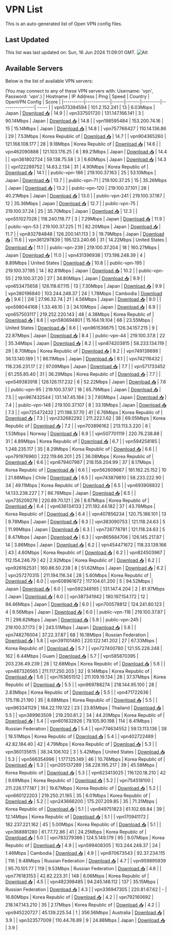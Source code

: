 # VPN List

This is an auto-generated list of Open VPN config files.

## Last Updated

This list was last updated on: Sun, 16 Jun 2024 11:09:01 GMT.
![Alt](https://repobeats.axiom.co/api/embed/186b98318ef1479477931607c1ad7d823f12451f.svg "Repobeats analytics image")

## Available Servers

Below is the list of available VPN servers:

(You may connect to any of these VPN servers with: Username: 'vpn', Password: 'vpn'.)
| Hostname | IP Address | Ping | Speed | Country | OpenVPN Config | Score |
|----------|------------|------|-------|---------|----------------| ----- |
| vpn573394594 | 101.2.152.241 | 13 | 6.03Mbps | Japan | [Download 📥](./configs/server_0_JP.ovpn) | 14.9 |
| vpn337501720 | 131.147.166.141 | 3 | 90.14Mbps | Japan | [Download 📥](./configs/server_1_JP.ovpn) | 14.8 |
| vpn198595484 | 153.200.74.16 | 15 | 15.14Mbps | Japan | [Download 📥](./configs/server_2_JP.ovpn) | 14.8 |
| vpn757766427 | 110.14.136.86 | 29 | 7.53Mbps | Korea Republic of | [Download 📥](./configs/server_3_KR.ovpn) | 14.7 |
| vpn904365260 | 121.168.108.177 | 28 | 9.18Mbps | Korea Republic of | [Download 📥](./configs/server_4_KR.ovpn) | 14.6 |
| vpn462090888 | 121.103.176.25 | 6 | 89.21Mbps | Japan | [Download 📥](./configs/server_5_JP.ovpn) | 14.4 |
| vpn361802724 | 59.138.75.58 | 3 | 6.60Mbps | Japan | [Download 📥](./configs/server_6_JP.ovpn) | 14.3 |
| vpn122289752 | 14.63.2.134 | 31 | 4.90Mbps | Korea Republic of | [Download 📥](./configs/server_7_KR.ovpn) | 14.1 |
| public-vpn-186 | 219.100.37.163 | 25 | 53.10Mbps | Japan | [Download 📥](./configs/server_8_JP.ovpn) | 13.7 |
| public-vpn-71 | 219.100.37.25 | 15 | 35.26Mbps | Japan | [Download 📥](./configs/server_9_JP.ovpn) | 13.2 |
| public-vpn-120 | 219.100.37.101 | 26 | 40.21Mbps | Japan | [Download 📥](./configs/server_10_JP.ovpn) | 13.0 |
| public-vpn-241 | 219.100.37.187 | 12 | 35.36Mbps | Japan | [Download 📥](./configs/server_11_JP.ovpn) | 12.7 |
| public-vpn-75 | 219.100.37.24 | 25 | 35.70Mbps | Japan | [Download 📥](./configs/server_12_JP.ovpn) | 12.3 |
| vpn551027028 | 118.240.118.77 | 3 | 7.29Mbps | Japan | [Download 📥](./configs/server_13_JP.ovpn) | 11.9 |
| public-vpn-53 | 219.100.37.225 | 11 | 82.20Mbps | Japan | [Download 📥](./configs/server_14_JP.ovpn) | 11.7 |
| vpn832784848 | 126.200.141.113 | 3 | 19.79Mbps | Japan | [Download 📥](./configs/server_15_JP.ovpn) | 11.6 |
| vpn361297839 | 195.123.240.66 | 31 | 14.22Mbps | United States | [Download 📥](./configs/server_16_US.ovpn) | 11.1 |
| public-vpn-239 | 219.100.37.204 | 18 | 160.27Mbps | Japan | [Download 📥](./configs/server_17_JP.ovpn) | 11.0 |
| vpn431396938 | 173.198.248.39 | 4 | 8.89Mbps | United States | [Download 📥](./configs/server_18_US.ovpn) | 10.8 |
| public-vpn-195 | 219.100.37.195 | 14 | 82.81Mbps | Japan | [Download 📥](./configs/server_19_JP.ovpn) | 10.2 |
| public-vpn-55 | 219.100.37.20 | 27 | 34.80Mbps | Japan | [Download 📥](./configs/server_20_JP.ovpn) | 9.9 |
| vpn653475658 | 126.118.67.115 | 13 | 7.30Mbps | Japan | [Download 📥](./configs/server_21_JP.ovpn) | 9.9 |
| vpn380196840 | 103.244.248.37 | 24 | 1.78Mbps | Cambodia | [Download 📥](./configs/server_22_KH.ovpn) | 9.6 |
| 2i6 | 27.96.32.74 | 21 | 4.56Mbps | Japan | [Download 📥](./configs/server_23_JP.ovpn) | 9.0 |
| vpn598044168 | 1.33.48.10 | 3 | 34.10Mbps | Japan | [Download 📥](./configs/server_24_JP.ovpn) | 8.9 |
| vpn657503117 | 219.252.220.143 | 48 | 4.38Mbps | Korea Republic of | [Download 📥](./configs/server_25_KR.ovpn) | 8.6 |
| vpn580694801 | 15.164.19.104 | 66 | 23.55Mbps | United States | [Download 📥](./configs/server_26_US.ovpn) | 8.6 |
| vpn961536675 | 126.34.157.215 | 9 | 22.87Mbps | Japan | [Download 📥](./configs/server_27_JP.ovpn) | 8.4 |
| public-vpn-44 | 219.100.37.8 | 22 | 35.34Mbps | Japan | [Download 📥](./configs/server_28_JP.ovpn) | 8.2 |
| vpn874203815 | 58.233.134.119 | 29 | 8.70Mbps | Korea Republic of | [Download 📥](./configs/server_29_KR.ovpn) | 8.2 |
| vpn749139698 | 36.13.140.189 | 1 | 86.11Mbps | Japan | [Download 📥](./configs/server_30_JP.ovpn) | 8.1 |
| vpn742116432 | 118.236.231.17 | 2 | 97.09Mbps | Japan | [Download 📥](./configs/server_31_JP.ovpn) | 7.7 |
| vpn571733452 | 61.255.85.40 | 31 | 36.29Mbps | Korea Republic of | [Download 📥](./configs/server_32_KR.ovpn) | 7.7 |
| vpn549383918 | 126.126.117.232 | 6 | 52.22Mbps | Japan | [Download 📥](./configs/server_33_JP.ovpn) | 7.6 |
| public-vpn-95 | 219.100.37.97 | 18 | 65.79Mbps | Japan | [Download 📥](./configs/server_34_JP.ovpn) | 7.5 |
| vpn967432544 | 131.147.45.184 | 3 | 7.60Mbps | Japan | [Download 📥](./configs/server_35_JP.ovpn) | 7.4 |
| public-vpn-148 | 219.100.37.107 | 8 | 33.19Mbps | Japan | [Download 📥](./configs/server_36_JP.ovpn) | 7.3 |
| vpn725472432 | 211.198.37.70 | 41 | 6.76Mbps | Korea Republic of | [Download 📥](./configs/server_37_KR.ovpn) | 7.3 |
| vpn232682292 | 211.222.1.62 | 38 | 69.05Mbps | Korea Republic of | [Download 📥](./configs/server_38_KR.ovpn) | 7.2 |
| vpn703896162 | 213.113.3.220 | 6 | 1.53Mbps | Norway | [Download 📥](./configs/server_39_NO.ovpn) | 6.9 |
| vpn507701119 | 220.76.238.88 | 31 | 4.89Mbps | Korea Republic of | [Download 📥](./configs/server_40_KR.ovpn) | 6.7 |
| vpn594258185 | 1.248.235.117 | 35 | 8.29Mbps | Korea Republic of | [Download 📥](./configs/server_41_KR.ovpn) | 6.6 |
| vpn791976960 | 222.119.66.201 | 25 | 36.08Mbps | Korea Republic of | [Download 📥](./configs/server_42_KR.ovpn) | 6.6 |
| vpn679407987 | 218.159.204.99 | 37 | 8.17Mbps | Korea Republic of | [Download 📥](./configs/server_43_KR.ovpn) | 6.6 |
| vpn562609667 | 181.162.25.152 | 10 | 21.88Mbps | Chile | [Download 📥](./configs/server_44_CL.ovpn) | 6.5 |
| vpn743879810 | 58.233.222.90 | 34 | 49.11Mbps | Korea Republic of | [Download 📥](./configs/server_45_KR.ovpn) | 6.5 |
| vpn693908832 | 14.133.238.227 | 7 | 86.76Mbps | Japan | [Download 📥](./configs/server_46_JP.ovpn) | 6.5 |
| vpn735209276 | 220.89.70.121 | 26 | 8.67Mbps | Korea Republic of | [Download 📥](./configs/server_47_KR.ovpn) | 6.4 |
| vpn636134133 | 211.192.44.182 | 37 | 43.76Mbps | Korea Republic of | [Download 📥](./configs/server_48_KR.ovpn) | 6.4 |
| vpn407856234 | 120.75.186.101 | 13 | 9.78Mbps | Japan | [Download 📥](./configs/server_49_JP.ovpn) | 6.3 |
| vpn383090753 | 121.118.24.63 | 5 | 11.99Mbps | Japan | [Download 📥](./configs/server_50_JP.ovpn) | 6.3 |
| vpn726778781 | 121.118.24.63 | 5 | 8.47Mbps | Japan | [Download 📥](./configs/server_51_JP.ovpn) | 6.3 |
| vpn865684706 | 126.145.217.87 | 14 | 3.86Mbps | Japan | [Download 📥](./configs/server_52_JP.ovpn) | 6.2 |
| vpn454471672 | 118.33.139.166 | 43 | 4.60Mbps | Korea Republic of | [Download 📥](./configs/server_53_KR.ovpn) | 6.2 |
| vpn824503967 | 112.154.246.79 | 42 | 2.92Mbps | Korea Republic of | [Download 📥](./configs/server_54_KR.ovpn) | 6.2 |
| vpn926162531 | 160.86.50.238 | 8 | 51.62Mbps | Japan | [Download 📥](./configs/server_55_JP.ovpn) | 6.2 |
| vpn257270315 | 211.194.116.34 | 28 | 5.60Mbps | Korea Republic of | [Download 📥](./configs/server_56_KR.ovpn) | 6.0 |
| vpn608961672 | 117.104.61.200 | 5 | 94.52Mbps | Japan | [Download 📥](./configs/server_57_JP.ovpn) | 6.0 |
| vpn592348165 | 131.147.4.204 | 2 | 81.97Mbps | Japan | [Download 📥](./configs/server_58_JP.ovpn) | 6.0 |
| vpn387341942 | 180.197.154.172 | 12 | 94.46Mbps | Japan | [Download 📥](./configs/server_59_JP.ovpn) | 6.0 |
| vpn700578812 | 124.241.80.123 | 4 | 9.56Mbps | Japan | [Download 📥](./configs/server_60_JP.ovpn) | 6.0 |
| public-vpn-118 | 219.100.37.87 | 11 | 298.62Mbps | Japan | [Download 📥](./configs/server_61_JP.ovpn) | 5.9 |
| public-vpn-245 | 219.100.37.173 | 9 | 243.51Mbps | Japan | [Download 📥](./configs/server_62_JP.ovpn) | 5.8 |
| vpn748276004 | 37.22.37.87 | 68 | 16.18Mbps | Russian Federation | [Download 📥](./configs/server_63_RU.ovpn) | 5.8 |
| vpn391101480 | 220.122.141.202 | 27 | 67.33Mbps | Korea Republic of | [Download 📥](./configs/server_64_KR.ovpn) | 5.7 |
| vpn727400780 | 121.55.228.248 | 162 | 6.44Mbps | Guam | [Download 📥](./configs/server_65_GU.ovpn) | 5.7 |
| vpn585870395 | 203.236.49.239 | 28 | 12.68Mbps | Korea Republic of | [Download 📥](./configs/server_66_KR.ovpn) | 5.6 |
| vpn487326565 | 211.117.250.203 | 32 | 9.14Mbps | Korea Republic of | [Download 📥](./configs/server_67_KR.ovpn) | 5.6 |
| vpn763651512 | 211.109.19.134 | 28 | 37.37Mbps | Korea Republic of | [Download 📥](./configs/server_68_KR.ovpn) | 5.5 |
| vpn969788274 | 218.144.95.100 | 28 | 2.83Mbps | Korea Republic of | [Download 📥](./configs/server_69_KR.ovpn) | 5.5 |
| vpn471722636 | 175.116.21.190 | 35 | 8.68Mbps | Korea Republic of | [Download 📥](./configs/server_70_KR.ovpn) | 5.5 |
| vpn963341129 | 184.22.119.122 | 23 | 23.85Mbps | Thailand | [Download 📥](./configs/server_71_TH.ovpn) | 5.5 |
| vpn389963509 | 219.250.61.2 | 34 | 44.20Mbps | Korea Republic of | [Download 📥](./configs/server_72_KR.ovpn) | 5.4 |
| vpn601632926 | 79.105.90.198 | 114 | 8.41Mbps | Russian Federation | [Download 📥](./configs/server_73_RU.ovpn) | 5.4 |
| vpn774634552 | 59.13.113.136 | 38 | 18.51Mbps | Korea Republic of | [Download 📥](./configs/server_74_KR.ovpn) | 5.4 |
| vpn402722489 | 42.82.184.40 | 42 | 4.79Mbps | Korea Republic of | [Download 📥](./configs/server_75_KR.ovpn) | 5.3 |
| vpn360135615 | 38.34.106.102 | 3 | 5.42Mbps | United States | [Download 📥](./configs/server_76_US.ovpn) | 5.3 |
| vpn566354996 | 1.177.125.149 | 46 | 10.76Mbps | Korea Republic of | [Download 📥](./configs/server_77_KR.ovpn) | 5.3 |
| vpn205137289 | 58.228.195.217 | 39 | 45.58Mbps | Korea Republic of | [Download 📥](./configs/server_78_KR.ovpn) | 5.3 |
| vpn623413025 | 116.120.18.210 | 42 | 9.69Mbps | Korea Republic of | [Download 📥](./configs/server_79_KR.ovpn) | 5.2 |
| vpn754518100 | 211.226.177.187 | 31 | 19.67Mbps | Korea Republic of | [Download 📥](./configs/server_80_KR.ovpn) | 5.2 |
| vpn660122203 | 219.250.21.165 | 35 | 6.01Mbps | Korea Republic of | [Download 📥](./configs/server_81_KR.ovpn) | 5.2 |
| vpn243666200 | 175.207.209.85 | 35 | 71.31Mbps | Korea Republic of | [Download 📥](./configs/server_82_KR.ovpn) | 5.1 |
| vpn849751823 | 61.102.69.84 | 39 | 12.14Mbps | Korea Republic of | [Download 📥](./configs/server_83_KR.ovpn) | 5.1 |
| vpn170941172 | 182.237.221.162 | 45 | 5.00Mbps | Korea Republic of | [Download 📥](./configs/server_84_KR.ovpn) | 5.1 |
| vpn368881280 | 61.77.72.86 | 41 | 24.25Mbps | Korea Republic of | [Download 📥](./configs/server_85_KR.ovpn) | 5.0 |
| vpn783279386 | 124.5.149.179 | 95 | 9.07Mbps | Korea Republic of | [Download 📥](./configs/server_86_KR.ovpn) | 4.9 |
| vpn599408305 | 103.244.248.37 | 24 | 1.46Mbps | Cambodia | [Download 📥](./configs/server_87_KH.ovpn) | 4.9 |
| vpn970673543 | 92.37.234.115 | 116 | 9.48Mbps | Russian Federation | [Download 📥](./configs/server_88_RU.ovpn) | 4.7 |
| vpn959895939 | 95.70.101.77 | 119 | 9.53Mbps | Russian Federation | [Download 📥](./configs/server_89_RU.ovpn) | 4.6 |
| vpn776183153 | 42.82.223.31 | 148 | 6.06Mbps | Korea Republic of | [Download 📥](./configs/server_90_KR.ovpn) | 4.5 |
| vpn482398485 | 94.245.148.112 | 137 | 35.15Mbps | Russian Federation | [Download 📥](./configs/server_91_RU.ovpn) | 4.3 |
| vpn336947305 | 220.81.67.62 | - | 16.80Mbps | Korea Republic of | [Download 📥](./configs/server_92_KR.ovpn) | 4.2 |
| vpn792160692 | 218.147.143.210 | 35 | 2.17Mbps | Korea Republic of | [Download 📥](./configs/server_93_KR.ovpn) | 4.2 |
| vpn945220727 | 45.139.225.54 | 1 | 356.56Mbps | Australia | [Download 📥](./configs/server_94_AU.ovpn) | 3.9 |
| vpn323577009 | 110.44.76.89 | 9 | 24.88Mbps | Japan | [Download 📥](./configs/server_95_JP.ovpn) | 3.9 |

